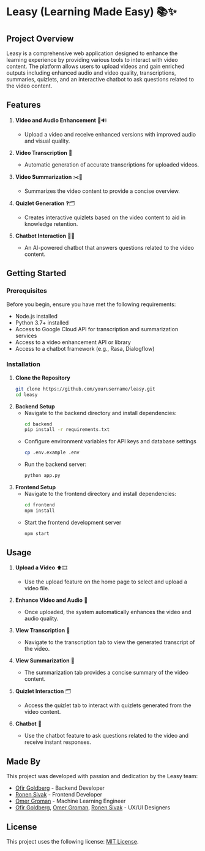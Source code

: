 # Leasy (Learning Made Easy) 📚✨

## Project Overview

Leasy is a comprehensive web application designed to enhance the learning experience by providing various tools to interact with video content. The platform allows users to upload videos and gain enriched outputs including enhanced audio and video quality, transcriptions, summaries, quizlets, and an interactive chatbot to ask questions related to the video content.

## Features

1. **Video and Audio Enhancement** 🎥🔊
   - Upload a video and receive enhanced versions with improved audio and visual quality.

2. **Video Transcription** 📝
   - Automatic generation of accurate transcriptions for uploaded videos.

3. **Video Summarization** ✂️📄
   - Summarizes the video content to provide a concise overview.

4. **Quizlet Generation** ❓🗂
   - Creates interactive quizlets based on the video content to aid in knowledge retention.

5. **Chatbot Interaction** 🤖💬
   - An AI-powered chatbot that answers questions related to the video content.

## Getting Started

### Prerequisites

Before you begin, ensure you have met the following requirements:

- Node.js installed
- Python 3.7+ installed
- Access to Google Cloud API for transcription and summarization services
- Access to a video enhancement API or library
- Access to a chatbot framework (e.g., Rasa, Dialogflow)

### Installation

1. **Clone the Repository**
   ```bash
   git clone https://github.com/yourusername/leasy.git
   cd leasy
   ```
2. **Backend Setup**
   - Navigate to the backend directory and install dependencies:
      ```bash
      cd backend
      pip install -r requirements.txt
      ```
   - Configure environment variables for API keys and database settings
      ```bash
      cp .env.example .env
      ```
   - Run the backend server:
     ```bash
     python app.py
     ```
3. **Frontend Setup**
   - Navigate to the frontend directory and install dependencies:
     ```bash
     cd frontend
     npm install
     ```
   - Start the frontend development server
     ```bash
     npm start
     ```
## Usage

1. **Upload a Video** ⬆️🎞
   - Use the upload feature on the home page to select and upload a video file.

2. **Enhance Video and Audio** 🌟
   - Once uploaded, the system automatically enhances the video and audio quality.

3. **View Transcription** 📃
   - Navigate to the transcription tab to view the generated transcript of the video.

4. **View Summarization** 📄
   - The summarization tab provides a concise summary of the video content.

5. **Quizlet Interaction** 🗂
   - Access the quizlet tab to interact with quizlets generated from the video content.

6. **Chatbot** 🤖
   - Use the chatbot feature to ask questions related to the video and receive instant responses.

## Made By

This project was developed with passion and dedication by the Leasy team:

- [Ofir Goldberg](https://github.com/ofirgoldofir) - Backend Developer
- [Ronen Sivak](https://github.com/RonenSiv) - Frontend Developer
- [Omer Groman](https://github.com/zildogga) - Machine Learning Engineer
- [Ofir Goldberg](https://github.com/ofirgoldofir), [Omer Groman](https://github.com/zildogga), [Ronen Sivak](https://github.com/RonenSiv) - UX/UI Designers

## License

This project uses the following license: [MIT License](LICENSE).

